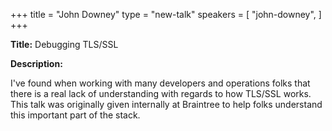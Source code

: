 +++
title = "John Downey"
type = "new-talk"
speakers = [
        "john-downey",
]
+++
<div class="span-15  ">
  <div class="span-15  last ">
  <p><strong>Title:</strong>
  Debugging TLS/SSL
  </p>

  <p><strong>Description:</strong></p>

  <p>
  I've found when working with many developers and operations folks that there is a real lack of understanding with regards to how TLS/SSL works. This talk was originally given internally at Braintree to help folks understand this important part of the stack.
  </p>
  </div>
</div>
